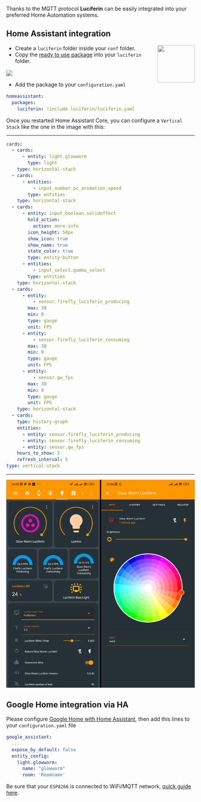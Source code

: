 Thanks to the MQTT protocol **Luciferin** can be easily integrated into your preferred Home Automation systems.

## Home Assistant integration  
<img align="right" width="100" height="100" src="https://avatars3.githubusercontent.com/u/13844975?s=200&v=4">  
  
- Create a `luciferin` folder inside your `conf` folder.
- Copy the [ready to use package](https://github.com/sblantipodi/glow_worm_luciferin/blob/master/home_assistant_luciferin_package.yaml) into your `luciferin` folder.  
  
<img align="center" width="1000" src="https://github.com/sblantipodi/firefly_luciferin/blob/master/data/img/ha_luciferin.jpg?raw=true">  


- Add the package to your `configuration.yaml`
```yaml
homeassistant:
  packages:
    luciferin: !include luciferin/luciferin.yaml
```
Once you restarted Home Assistant Core, you can configure a `Vertical Stack` like the one in the image with this:

---  

```yaml
cards:
  - cards:
      - entity: light.glowworm
        type: light
    type: horizontal-stack
  - cards:
      - entities:
          - input_number.pc_animation_speed
        type: entities
    type: horizontal-stack
  - cards:
      - entity: input_boolean.solideffect
        hold_action:
          action: more-info
        icon_height: 50px
        show_icon: true
        show_name: true
        state_color: true
        type: entity-button
      - entities:
          - input_select.gamma_select
        type: entities
    type: horizontal-stack
  - cards:
      - entity:
          - sensor.firefly_luciferin_producing
        max: 30
        min: 0
        type: gauge
        unit: FPS
      - entity:
          - sensor.firefly_luciferin_consuming
        max: 30
        min: 0
        type: gauge
        unit: FPS
      - entity:
          - sensor.gw_fps
        max: 30
        min: 0
        type: gauge
        unit: FPS
    type: horizontal-stack
  - cards:
    type: history-graph
    entities:
      - entity: sensor.firefly_luciferin_producing
      - entity: sensor.firefly_luciferin_consuming
      - entity: sensor.gw_fps
    hours_to_show: 1
    refresh_interval: 5
type: vertical-stack
```

---  

![SCREENSHOT](https://github.com/sblantipodi/glow_worm_luciferin/blob/master/assets/img/HA_mobile_client_screenshot.jpg?raw=true)
  
## Google Home integration via HA
Please configure [Google Home with Home Assistant](https://www.home-assistant.io/integrations/google_assistant),
then add this lines to your `configuration.yaml` file

```yaml
google_assistant:
  ...
  expose_by_default: false
  entity_config:
    light.glowworm:
      name: "glowworm"
      room: 'Roomname'
```  
  
Be sure that your `ESP8266` is connected to WiFi/MQTT network, [quick guide here](https://github.com/sblantipodi/firefly_luciferin/wiki/Remote-Access).